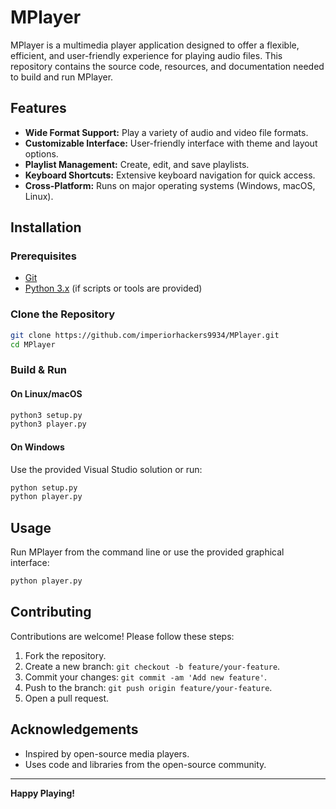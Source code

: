# MPlayer

MPlayer is a multimedia player application designed to offer a flexible, efficient, and user-friendly experience for playing audio files. This repository contains the source code, resources, and documentation needed to build and run MPlayer.

## Features

- **Wide Format Support:** Play a variety of audio and video file formats.
- **Customizable Interface:** User-friendly interface with theme and layout options.
- **Playlist Management:** Create, edit, and save playlists.
- **Keyboard Shortcuts:** Extensive keyboard navigation for quick access.
- **Cross-Platform:** Runs on major operating systems (Windows, macOS, Linux).

## Installation

### Prerequisites

- [Git](https://git-scm.com/)
- [Python 3.x](https://www.python.org/) (if scripts or tools are provided)

### Clone the Repository

```bash
git clone https://github.com/imperiorhackers9934/MPlayer.git
cd MPlayer
```

### Build & Run

#### On Linux/macOS

```bash
python3 setup.py
python3 player.py
```

#### On Windows

Use the provided Visual Studio solution or run:

```cmd
python setup.py
python player.py
```

## Usage

Run MPlayer from the command line or use the provided graphical interface:

```bash
python player.py
```

## Contributing

Contributions are welcome! Please follow these steps:

1. Fork the repository.
2. Create a new branch: `git checkout -b feature/your-feature`.
3. Commit your changes: `git commit -am 'Add new feature'`.
4. Push to the branch: `git push origin feature/your-feature`.
5. Open a pull request.


## Acknowledgements

- Inspired by open-source media players.
- Uses code and libraries from the open-source community.

---

**Happy Playing!**
